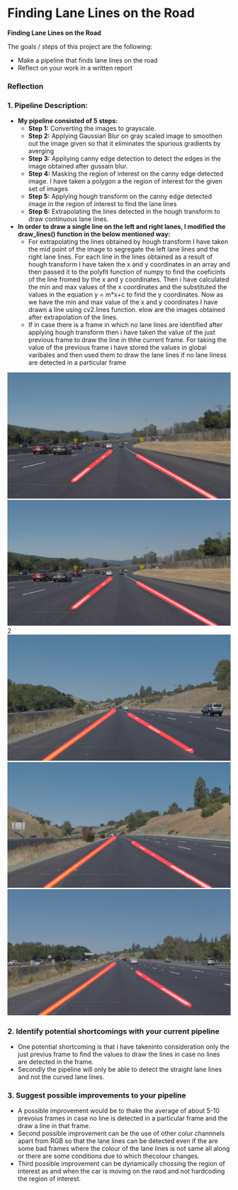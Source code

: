 # **Finding Lane Lines on the Road** 

**Finding Lane Lines on the Road**

The goals / steps of this project are the following:
* Make a pipeline that finds lane lines on the road
* Reflect on your work in a written report


[//]: # (Image References)

[image1]: ./test_images_output/solidWhiteCurve.jpg
[image2]: ./test_images_output/solidWhiteRight.jpg
[image3]: ./test_images_output/solidYellowCurve.jpg
[image4]: ./test_images_output/solidYellowCurve2.jpg
[image5]: ./test_images_output/solidYellowLeft.jpg
[image6]: ./test_images_output/whiteCarLaneSwitch.jpg

### Reflection
### 1. Pipeline Description:
  * **My pipeline consisted of 5 steps:**
    * **Step 1:** Converting the images to grayscale.
    * **Step 2:** Applying Gaussian Blur on gray scaled image to smoothen out the image given so that it eliminates the spurious gradients by averging
    * **Step 3:** Appliying canny edge detection to detect the edges in the image obtained after gussain blur.
    * **Step 4:** Masking the region of interest on the canny edge detected image. I have taken a polygon a the region of interest for the given set of images
    * **Step 5:** Applying hough transform on the canny edge detected image in the region of interest to find the lane lines
    * **Step 6:** Extrapolating the lines detected in the hough transform to draw continuous lane lines.
  * **In order to draw a single line on the left and right lanes, I modified the draw_lines() function in the below mentioned way:**
    * For extrapolating the lines obtained by hough transform I have taken the mid point of the image to segregate the left lane lines and the right lane lines. For each line in the lines obtained as a result of hough transform I have taken the x and y coordinates in an array and then passed it to the polyfit function of numpy to find the coeficints of the line fromed by the x and y coordinates. Then i have calculated the min and max values of the x coordinates and the substituted the values in the equation y = m*x+c to find the y coordinates. Now as we have the min and max value of the x and y coordinates I have drawn a line using cv2.lines function. elow are the images obtained after extrapolation of the lines.
    * If in case there is a frame in which no lane lines are identified after applying hough transform then i have taken the value of the just previous frame to draw the line in thhe current frame. For taking the value of the previous frame i have stored the values in global varibales and then used them to draw the lane lines if no lane liness are detected in a particular frame
  
![alt text][image1] ![alt text][image1]2![alt text][image3] ![alt text][image4] ![alt text][image5]


### 2. Identify potential shortcomings with your current pipeline
* One potential shortcoming is that i have takeninto consideration only the just previus frame to find the values to draw the lines in case no lines are detected in the frame. 
* Secondly the pipeline will only be able to detect the straight lane lines and not the curved lane lines. 

### 3. Suggest possible improvements to your pipeline
* A possible improvement would be to thake the average of about 5-10 prevoius frames in case no line is detected in a particular frame and the draw a line in that frame.
* Second possible improvement can be the use of other colur channnels apart from RGB so that the lane lines can be detected even if the are some bad frames where the colour of the lane lines is not same all along or there are some conditions due to which thecolour changes.
* Third possible improvement can be dynamically chossing the region of interest as and when the car is moving on the raod and not hardcoding the region of interest.
